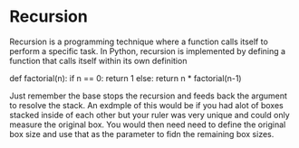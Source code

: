 # Recursion 


Recursion is a programming technique where a function calls itself to perform a specific task. In Python, recursion is implemented by defining a function that calls itself within its own definition

def factorial(n):
    if n == 0:
        return 1
    else:
        return n * factorial(n-1)


Just remember the base stops the recursion and feeds back the argument to resolve the stack. An exdmple of this would be if you had alot of boxes stacked inside of each other but your ruler was very unique and could only measure the original box. You would then need need to define the original box size and use that as the parameter to fidn the remaining box sizes. 
